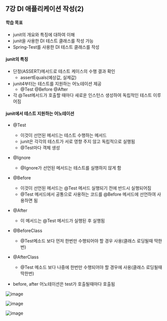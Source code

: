 ## 7강 DI 애플리케이션 작성(2)

#### 학습 목표

- junit의 개요와 특징에 대하여 이해
- junit을 사용한 DI 테스트 클래스를 작성 가능
- Spring-Test를 사용한 DI 테스트 클래스를 작성

#### junit의 특징

- 단정(ASSERT)메서드로 테스트 케이스의 수행 결과 확인 
  - assertEquals(예상값, 실제값)
- junit4부터는 테스트를 지원하는 어노테이션 제공
  - @Test @Before @After
- 각 @Test메서드가 호출할 때마다 새로운 인스턴스 생성하여 독립적인 테스트 이루어짐

#### junit에서 테스트 지원하는 어노테이션

- @Test
  - 이것이 선언된 메서드는 테스트 수행하는 메서드
  - junit은 각각의 테스트가 서로 영향 주지 않고 독립적으로 실행됨 
  - @Test마다 객체 생성
- @Ignore
  - @Ignore가 선언된 메서드는 테스트를 실행하지 않게 함
- @Before
  - 이것이 선언된 메서드는 @Test 메서드 실행되기 전에 반드시 실행되어짐
  - @Test 메서드에서 공통으로 사용하는 코드를 @Before 메서드에 선언하여 사용하면 됨

- @After
  - 이 메서드는 @Test 메서드가 실행된 후 실행됨
- @BeforeClass
  - @Test메소드 보다 먼저 한번만 수행되어야 할 경우 사용(클래스 로딩될때 딱한번)
- @AfterClass
  - @Test 메소드 보다 나중에 한번만 수행되어야 할 경우에 사용(클래스 로딩될때 딱한번)

- before, after 어노테이션은 test가 호출될때마다 호출됨

![image](https://user-images.githubusercontent.com/38436013/107492547-ee93d480-6bcf-11eb-93ba-34df8b321229.png)

![image](https://user-images.githubusercontent.com/38436013/107493042-81347380-6bd0-11eb-97d7-5fdcdf51ae81.png)

![image](https://user-images.githubusercontent.com/38436013/107493087-93aead00-6bd0-11eb-819c-a1d02f4e02d6.png)

